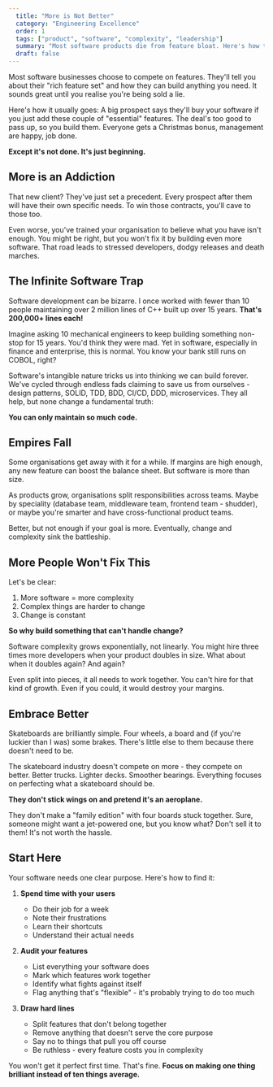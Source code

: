 ```yaml
---
  title: "More is Not Better"
  category: "Engineering Excellence"
  order: 1
  tags: ["product", "software", "complexity", "leadership"]
  summary: "Most software products die from feature bloat. Here's how to build something brilliant instead of ten things that are just okay."
  draft: false
---
```


Most software businesses choose to compete on features. They'll tell you about their "rich feature set" and how they can build anything you need. It sounds great until you realise you're being sold a lie.

Here's how it usually goes: A big prospect says they'll buy your software if you just add these couple of "essential" features. The deal's too good to pass up, so you build them. Everyone gets a Christmas bonus, management are happy, job done.

**Except it's not done. It's just beginning.**

## More is an Addiction

That new client? They've just set a precedent. Every prospect after them will have their own specific needs. To win those contracts, you'll cave to those too. 

Even worse, you've trained your organisation to believe what you have isn't enough. You might be right, but you won't fix it by building even more software. That road leads to stressed developers, dodgy releases and death marches.

## The Infinite Software Trap

Software development can be bizarre. I once worked with fewer than 10 people maintaining over 2 million lines of C++ built up over 15 years. **That's 200,000+ lines each!** 

Imagine asking 10 mechanical engineers to keep building something non-stop for 15 years. You'd think they were mad. Yet in software, especially in finance and enterprise, this is normal. You know your bank still runs on COBOL, right?

Software's intangible nature tricks us into thinking we can build forever. We've cycled through endless fads claiming to save us from ourselves - design patterns, SOLID, TDD, BDD, CI/CD, DDD, microservices. They all help, but none change a fundamental truth:

**You can only maintain so much code.**

## Empires Fall

Some organisations get away with it for a while. If margins are high enough, any new feature can boost the balance sheet. But software is more than size.

As products grow, organisations split responsibilities across teams. Maybe by speciality (database team, middleware team, frontend team - shudder), or maybe you're smarter and have cross-functional product teams.

Better, but not enough if your goal is more. Eventually, change and complexity sink the battleship.

## More People Won't Fix This

Let's be clear:
1. More software = more complexity
2. Complex things are harder to change
3. Change is constant

**So why build something that can't handle change?**

Software complexity grows exponentially, not linearly. You might hire three times more developers when your product doubles in size. What about when it doubles again? And again?

Even split into pieces, it all needs to work together. You can't hire for that kind of growth. Even if you could, it would destroy your margins.

## Embrace Better

Skateboards are brilliantly simple. Four wheels, a board and (if you're luckier than I was) some brakes. There's little else to them because there doesn't need to be.

The skateboard industry doesn't compete on more - they compete on better. Better trucks. Lighter decks. Smoother bearings. Everything focuses on perfecting what a skateboard should be.

**They don't stick wings on and pretend it's an aeroplane.**

They don't make a "family edition" with four boards stuck together. Sure, someone might want a jet-powered one, but you know what? Don't sell it to them! It's not worth the hassle.

## Start Here

Your software needs one clear purpose. Here's how to find it:

1. **Spend time with your users**
   - Do their job for a week
   - Note their frustrations
   - Learn their shortcuts
   - Understand their actual needs

2. **Audit your features**
   - List everything your software does
   - Mark which features work together
   - Identify what fights against itself
   - Flag anything that's "flexible" - it's probably trying to do too much

3. **Draw hard lines**
   - Split features that don't belong together
   - Remove anything that doesn't serve the core purpose
   - Say no to things that pull you off course
   - Be ruthless - every feature costs you in complexity

You won't get it perfect first time. That's fine. **Focus on making one thing brilliant instead of ten things average.**